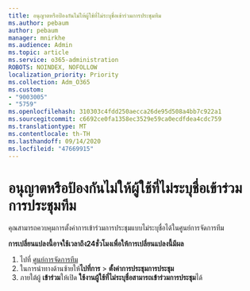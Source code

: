 ```yaml
---
title: อนุญาตหรือป้องกันไม่ให้ผู้ใช้ที่ไม่ระบุชื่อเข้าร่วมการประชุมทีม
ms.author: pebaum
author: pebaum
manager: mnirkhe
ms.audience: Admin
ms.topic: article
ms.service: o365-administration
ROBOTS: NOINDEX, NOFOLLOW
localization_priority: Priority
ms.collection: Adm_O365
ms.custom:
- "9003005"
- "5759"
ms.openlocfilehash: 310303c4fdd250aecca26de95d508a4bb7c922a1
ms.sourcegitcommit: c6692ce0fa1358ec3529e59ca0ecdfdea4cdc759
ms.translationtype: MT
ms.contentlocale: th-TH
ms.lasthandoff: 09/14/2020
ms.locfileid: "47669915"
---
```

# <a name="allow-or-prevent-anonymous-users-from-joining-teams-meetings"></a>อนุญาตหรือป้องกันไม่ให้ผู้ใช้ที่ไม่ระบุชื่อเข้าร่วมการประชุมทีม

คุณสามารถควบคุมการตั้งค่าการเข้าร่วมการประชุมแบบไม่ระบุชื่อได้ในศูนย์การจัดการทีม

**การเปลี่ยนแปลงนี้อาจใช้เวลาถึง24ชั่วโมงเพื่อให้การเปลี่ยนแปลงนี้มีผล**

1.  ไปที่ [ศูนย์การจัดการทีม](https://admin.teams.microsoft.com)
2.  ในการนำทางด้านซ้ายให้**ไปที่การ**   >   **ตั้งค่าการประชุมการประชุม**
3.  ภายใต้ผู้  **เข้าร่วม**ให้เปิด  **ใช้งานผู้ใช้ที่ไม่ระบุชื่อสามารถเข้าร่วมการประชุม**ได้